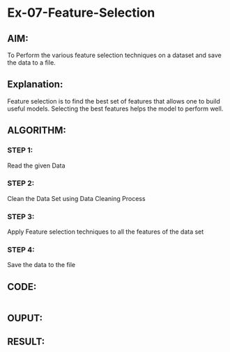 # Ex-07-Feature-Selection
## AIM:
To Perform the various feature selection techniques on a dataset and save the data to a file. 

## Explanation:
Feature selection is to find the best set of features that allows one to build useful models.
Selecting the best features helps the model to perform well. 

## ALGORITHM:
### STEP 1:
Read the given Data
### STEP 2:
Clean the Data Set using Data Cleaning Process
### STEP 3:
Apply Feature selection techniques to all the features of the data set
### STEP 4:
Save the data to the file


## CODE:
```python


```

## OUPUT:

## RESULT:
